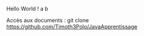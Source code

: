Hello World !
a
b

Accès aux documents :
git clone https://github.com/Timoth3Polo/JavaApprentissage
